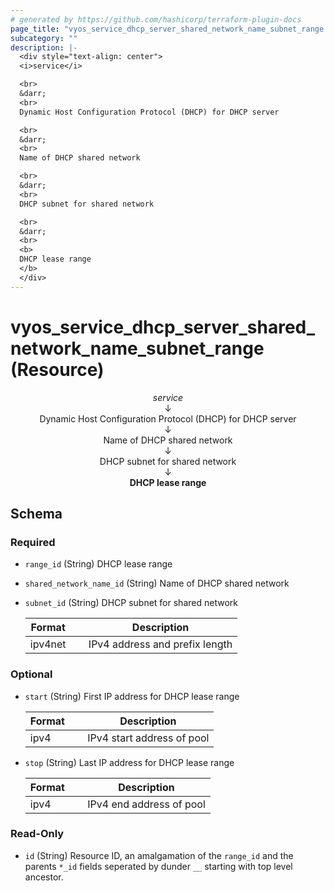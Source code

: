 ```yaml
---
# generated by https://github.com/hashicorp/terraform-plugin-docs
page_title: "vyos_service_dhcp_server_shared_network_name_subnet_range Resource - vyos"
subcategory: ""
description: |-
  <div style="text-align: center">
  <i>service</i>

  <br>
  &darr;
  <br>
  Dynamic Host Configuration Protocol (DHCP) for DHCP server

  <br>
  &darr;
  <br>
  Name of DHCP shared network

  <br>
  &darr;
  <br>
  DHCP subnet for shared network

  <br>
  &darr;
  <br>
  <b>
  DHCP lease range
  </b>
  </div>
---
```


# vyos_service_dhcp_server_shared_network_name_subnet_range (Resource)

<div style="text-align: center">
<i>service</i>

<br>
&darr;
<br>
Dynamic Host Configuration Protocol (DHCP) for DHCP server

<br>
&darr;
<br>
Name of DHCP shared network

<br>
&darr;
<br>
DHCP subnet for shared network

<br>
&darr;
<br>
<b>
DHCP lease range
</b>
</div>



<!-- schema generated by tfplugindocs -->
## Schema

### Required

- `range_id` (String) DHCP lease range
- `shared_network_name_id` (String) Name of DHCP shared network
- `subnet_id` (String) DHCP subnet for shared network

    |  Format &emsp; | Description  |
    |----------|---------------|
    |  ipv4net  &emsp; |  IPv4 address and prefix length  |

### Optional

- `start` (String) First IP address for DHCP lease range

    |  Format &emsp; | Description  |
    |----------|---------------|
    |  ipv4  &emsp; |  IPv4 start address of pool  |
- `stop` (String) Last IP address for DHCP lease range

    |  Format &emsp; | Description  |
    |----------|---------------|
    |  ipv4  &emsp; |  IPv4 end address of pool  |

### Read-Only

- `id` (String) Resource ID, an amalgamation of the `range_id` and the parents `*_id` fields seperated by dunder `__` starting with top level ancestor.
